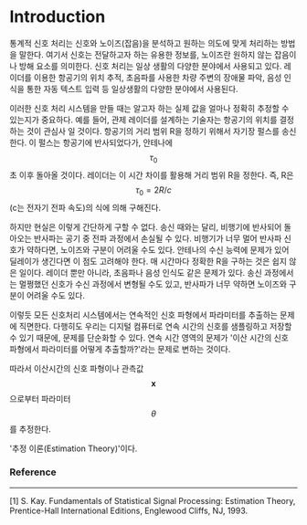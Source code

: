 # Introduction

&#x20; 통계적 신호 처리는 신호와 노이즈(잡음)을 분석하고 원하는 의도에 맞게 처리하는 방법을 말한다. 여기서 신호는 전달하고자 하는 유용한 정보를, 노이즈란 원하지 않는 잡음이나 방해 요소를 의미한다. 신호 처리는 일상 생활의 다양한 분야에서 사용되고 있다. 레이더를 이용한 항공기의 위치 추적, 초음파를 사용한 차량 주변의 장애물 파악, 음성 인식을 통한 자동 텍스트 입력 등 일상생활의 다양한 분야에서 사용된다.

&#x20; 이러한 신호 처리 시스템을 만들 때는 알고자 하는 실제 값을 얼마나 정확히 추정할 수 있는지가 중요하다. 예를 들어, 관제 레이더를 설계하는 기술자는 항공기의 위치를 결정하는 것이 관심사 일 것이다. 항공기의 거리 범위 R을 정하기 위해서 자기장 펄스를 송신한다. 이 펄스는 항공기에 반사되었다가, 안테나에 $$\tau_0$$초 이후 돌아올 것이다. 레이더는 이 시간 차이를 활용해 거리 범위 R을 정한다. 즉, R은 $$\tau_0=2R/c$$ (c는 전자기 전파 속도)의 식에 의해 구해진다.

&#x20; 하지만 현실은 이렇게 간단하게 구할 수 없다. 송신 때와는 달리, 비행기에 반사되어 돌아오는 반사파는 공기 중 전파 과정에서 손실될 수 있다. 비행기가 너무 멀어 반사파 신호가 약하다면, 노이즈와 구분이 어려울 수도 있다. 안테나의 수신 능력에 문제가 있어 딜레이가 생긴다면 이 점도 고려해야 한다. 매 시간마다 정확한 R을 구하는 것은 쉽지 않은 일이다. 레이더 뿐만 아니라, 초음파나 음성 인식도 같은 문제가 있다. 송신 과정에서는 멀쩡했던 신호가 수신 과정에서 변형될 수도 있고, 반사파가 너무 약하면 노이즈와 구분이 어려울 수도 있다.&#x20;

&#x20; 이렇듯 모든 신호처리 시스템에서는 연속적인 신호 파형에서 파라미터를 추출하는 문제에 직면한다. 다행히도 우리는 디지털 컴퓨터로 연속 시간의 신호를 샘플링하고 저장할 수 있기 때문에, 문제를 단순화할 수 있다. 연속 시간 영역의 문제가 '이산 시간의 신호 파형에서 파라미터를 어떻게 추출할까?'라는 문제로 변하는 것이다.

&#x20; 따라서 이산시간의 신호 파형이나 관측값 $$\mathbf{x}$$으로부터 파라미터 $$\theta$$를 추정한다.&#x20;



&#x20;'추정 이론(Estimation Theory)'이다.&#x20;

### Reference

***

\[1] S. Kay. Fundamentals of Statistical Signal Processing: Estimation Theory, Prentice-Hall International Editions, Englewood Cliffs, NJ, 1993.
